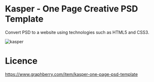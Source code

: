 # Kasper - One Page Creative PSD Template
Convert PSD to a website using technologies such as HTML5 and CSS3.

![kasper](https://user-images.githubusercontent.com/26336407/231099179-f56e0f47-9414-45cd-9c2c-8159ea771288.jpeg)

# Licence
https://www.graphberry.com/item/kasper-one-page-psd-template
